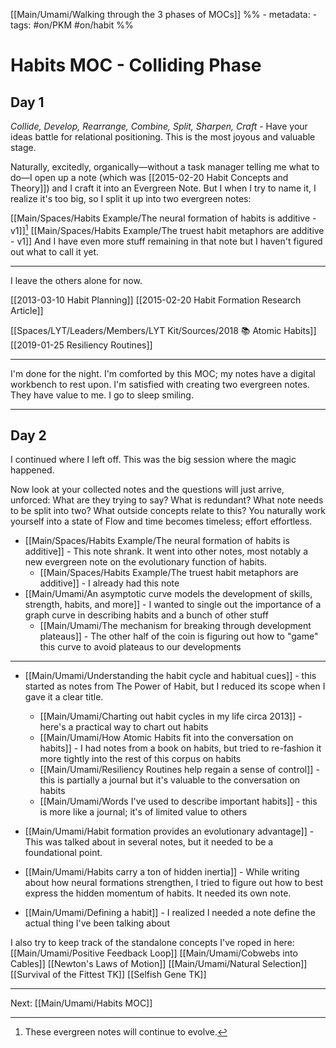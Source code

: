 [[Main/Umami/Walking through the 3 phases of MOCs]]
%% - metadata:
	- tags: #on/PKM #on/habit %% 
# Habits MOC - Colliding Phase
## Day 1
*Collide, Develop, Rearrange, Combine, Split, Sharpen, Craft* - Have your ideas battle for relational positioning. This is the most joyous and valuable stage.

Naturally, excitedly, organically—without a task manager telling me what to do—I open up a note (which was [[2015-02-20 Habit Concepts and Theory]]) and I craft it into an Evergreen Note. But I when I try to name it, I realize it's too big, so I split it up into two evergreen notes:

[[Main/Spaces/Habits Example/The neural formation of habits is additive - v1]][^1]
[[Main/Spaces/Habits Example/The truest habit metaphors are additive - v1]]
And I have even more stuff remaining in that note but I haven't figured out what to call it yet.

---
I leave the others alone for now. 

[[2013-03-10 Habit Planning]]
[[2015-02-20 Habit Formation Research Article]]

[[Spaces/LYT/Leaders/Members/LYT Kit/Sources/2018 📚 Atomic Habits]]
[[2019-01-25 Resiliency Routines]]

---
I'm done for the night. I'm comforted by this MOC; my notes have a digital workbench to rest upon. I'm satisfied with creating two evergreen notes. They have value to me. I go to sleep smiling.

---
## Day 2
I continued where I left off. This was the big session where the magic happened.

Now look at your collected notes and the questions will just arrive, unforced: What are they trying to say? What is redundant? What note needs to be split into two? What outside concepts relate to this? You naturally work yourself into a state of Flow and time becomes timeless; effort effortless.

- [[Main/Spaces/Habits Example/The neural formation of habits is additive]] - This note shrank. It went into other notes, most notably a new evergreen note on the evolutionary function of habits.
	- [[Main/Spaces/Habits Example/The truest habit metaphors are additive]] - I already had this note
- [[Main/Umami/An asymptotic curve models the development of skills, strength, habits, and more]] - I wanted to single out the importance of a graph curve in describing habits and a bunch of other stuff
	- [[Main/Umami/The mechanism for breaking through development plateaus]] - The other half of the coin is figuring out how to "game" this curve to avoid plateaus to our developments

--- 
- [[Main/Umami/Understanding the habit cycle and habitual cues]] - this started as notes from The Power of Habit, but I reduced its scope when I gave it a clear title.
	- [[Main/Umami/Charting out habit cycles in my life circa 2013]] - here's a practical way to chart out habits
	- [[Main/Umami/How Atomic Habits fit into the conversation on habits]] - I had notes from a book on habits, but tried to re-fashion it more tightly into the rest of this corpus on habits
	- [[Main/Umami/Resiliency Routines help regain a sense of control]] - this is partially a journal but it's valuable to the conversation on habits
	- [[Main/Umami/Words I've used to describe important habits]] - this is more like a journal; it's of limited value to others

- [[Main/Umami/Habit formation provides an evolutionary advantage]] - This was talked about in several notes, but it needed to be a foundational point.
- [[Main/Umami/Habits carry a ton of hidden inertia]] - While writing about how neural formations strengthen, I tried to figure out how to best express the hidden momentum of habits. It needed its own note.

- [[Main/Umami/Defining a habit]] - I realized I needed a note define the actual thing I've been talking about

I also try to keep track of the standalone concepts I've roped in here:
[[Main/Umami/Positive Feedback Loop]]
[[Main/Umami/Cobwebs into Cables]]
[[Newton's Laws of Motion]]
[[Main/Umami/Natural Selection]]
[[Survival of the Fittest TK]]
[[Selfish Gene TK]]

---
Next: [[Main/Umami/Habits MOC]]

[^1]: These evergreen notes will continue to evolve. 
